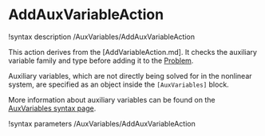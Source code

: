 # AddAuxVariableAction

!syntax description /AuxVariables/AddAuxVariableAction

This action derives from the [AddVariableAction.md]. It checks the auxiliary variable family and type before
adding it to the [Problem](syntax/Problem/index.md).

Auxiliary variables, which are not directly being solved for in the nonlinear system,
are specified as an object inside the `[AuxVariables]` block.

More information about auxiliary variables can be found on the [AuxVariables syntax page](syntax/AuxVariables/index.md).

!syntax parameters /AuxVariables/AddAuxVariableAction
